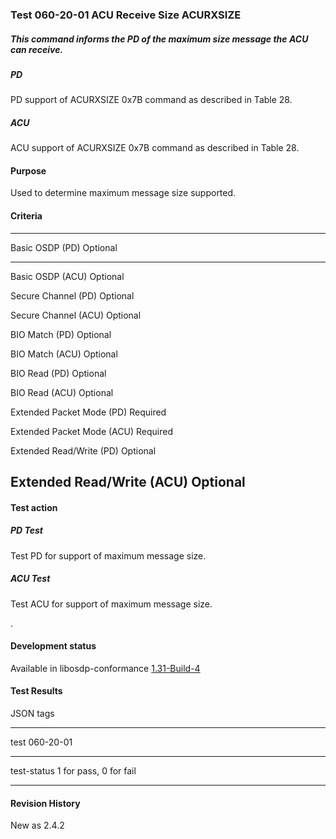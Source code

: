 ### Test 060-20-01 ACU Receive Size ACURXSIZE

##### This command informs the PD of the maximum size message the ACU can receive.

##### PD

PD support of ACURXSIZE 0x7B command as described in Table 28.

##### ACU

ACU support of ACURXSIZE 0x7B command as described in Table 28.

#### Purpose

Used to determine maximum message size supported.

#### Criteria

  -----------------------------------------------------------------------
  Basic OSDP (PD)                     Optional
  ----------------------------------- -----------------------------------
  Basic OSDP (ACU)                    Optional

  Secure Channel (PD)                 Optional

  Secure Channel (ACU)                Optional

  BIO Match (PD)                      Optional

  BIO Match (ACU)                     Optional

  BIO Read (PD)                       Optional

  BIO Read (ACU)                      Optional

  Extended Packet Mode (PD)           Required

  Extended Packet Mode (ACU)          Required

  Extended Read/Write (PD)            Optional

  Extended Read/Write (ACU)           Optional
  -----------------------------------------------------------------------

#### 

#### Test action

##### PD Test

Test PD for support of maximum message size.

##### ACU Test

Test ACU for support of maximum message size.

.

#### 

#### Development status

Available in libosdp-conformance
[1.31-Build-4](https://github.com/Security-Industry-Association/libosdp-conformance/releases/tag/1.31-4)

#### 

#### Test Results

JSON tags

  -----------------------------------------------------------------------
  test                                060-20-01
  ----------------------------------- -----------------------------------
  test-status                         1 for pass, 0 for fail

  -----------------------------------------------------------------------

#### Revision History

New as 2.4.2
